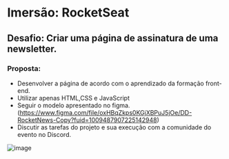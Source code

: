 # **Imersão**: RocketSeat
## **Desafio**: Criar uma página de assinatura de uma newsletter.

### **Proposta**:

- Desenvolver a página de acordo com o aprendizado da formação front-end.
- Utilizar apenas HTML,CSS e JavaScript
- Seguir o modelo apresentado no figma. (https://www.figma.com/file/oxHBqZkps0KGjXBPuJ5jOe/DD-RocketNews-Copy?fuid=1009487907225142948)
- Discutir as tarefas do projeto e sua execução com a comunidade do evento no Discord.


![image](https://user-images.githubusercontent.com/91488719/149636426-597d6dcb-9be5-462f-a908-0908664383f8.png)



